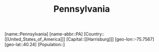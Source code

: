 ﻿---
title: "Pennsylvania"
location: [40.24,-75.7567]
type: State
tags:
- geo/State


SpocWebEntityId: 36064
isDeleted: false
confidential: public

---
[name::Pennsylvania]
[name-abbr::PA]
[Country::[[United_States_of_America]]]
[Capital::[[Harrisburg]]]
[geo-lon::-75.7567]
[geo-lat::40.24]
[Population::]

